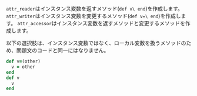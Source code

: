 `attr_reader`はインスタンス変数を返すメソッド(`def v\ end`)を作成します。
`attr_writer`はインスタンス変数を変更するメソッド(`def v=\ end`)を作成します。
`attr_accessor`はインスタンス変数を返すメソッドと変更するメソッドを作成します。

以下の選択肢は、インスタンス変数ではなく、ローカル変数を扱うメソッドのため、問題文のコードと同一にはなりません。

```ruby
def v=(other)
  v = other
end
def v
  v
end
```
